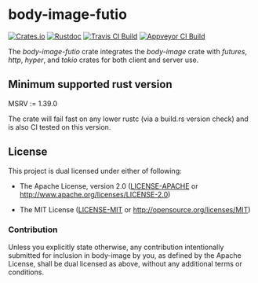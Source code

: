 # body-image-futio

[![Crates.io](https://img.shields.io/crates/v/body-image-futio.svg?maxAge=3600)](https://crates.io/crates/body-image-futio)
[![Rustdoc](https://docs.rs/body-image-futio/badge.svg)](https://docs.rs/body-image-futio)
[![Travis CI Build](https://travis-ci.org/dekellum/body-image.svg?branch=master)](https://travis-ci.org/dekellum/body-image)
[![Appveyor CI Build](https://ci.appveyor.com/api/projects/status/0c2e9x4inktasxgf/branch/master?svg=true)](https://ci.appveyor.com/project/dekellum/body-image)

The _body-image-futio_ crate integrates the _body-image_ crate with _futures_,
_http_, _hyper_, and _tokio_ crates for both client and server use.

## Minimum supported rust version

MSRV := 1.39.0

The crate will fail fast on any lower rustc (via a build.rs version
check) and is also CI tested on this version.

## License

This project is dual licensed under either of following:

* The Apache License, version 2.0 ([LICENSE-APACHE](LICENSE-APACHE)
  or http://www.apache.org/licenses/LICENSE-2.0)

* The MIT License ([LICENSE-MIT](LICENSE-MIT)
  or http://opensource.org/licenses/MIT)

### Contribution

Unless you explicitly state otherwise, any contribution intentionally submitted
for inclusion in body-image by you, as defined by the Apache License, shall be
dual licensed as above, without any additional terms or conditions.
